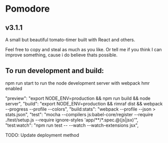 # Pomodore
## v3.1.1

A small but beautiful tomato-timer built with React and others.

Feel free to copy and steal as much as you like. Or tell me if you think I can improve something, cause i do believe thats possible.

## To run development and build:
npm run start to run the node development server with webpack hmr enabled

"preview": "export NODE_ENV=production && npm run build && node server",
"build": "export NODE_ENV=production && rimraf dist && webpack --progress --profile --colors",
"build:stats": "webpack --profile --json > stats.json",
"test": "mocha --compilers js:babel-core/register --require ./test/setup.js --require ignore-styles 'app/**/*.spec.@(js|jsx)'",
"test:watch": "npm run test -- --watch --watch-extensions jsx",

TODO: Update deployment method
